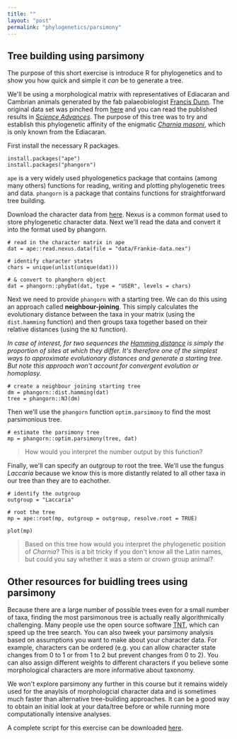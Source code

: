 ```yaml
---
title: ""
layout: "post" 
permalink: "phylogenetics/parsimony"
---
```


## Tree building using parsimony

The purpose of this short exercise is introduce R for phylogenetics and to show you how quick and simple it *can* be to generate a tree. 

We'll be using a morphological matrix with representatives of Ediacaran and Cambrian animals generated by the fab palaeobiologist [Francis Dunn](https://oumnh.ox.ac.uk/people/dr-frankie-dunn). The original data set was pinched from [here](https://research-information.bris.ac.uk/en/studentTheses/growth-and-development-in-the-ediacaran-macrobiota) and you can read the published results in *[Science Advances](https://www.science.org/doi/epdf/10.1126/sciadv.abe2741)*.
The purpose of this tree was to try and establish this phylogenetic affinity of the enigmatic [*Charnia masoni*](https://en.wikipedia.org/wiki/Charnia), which is only known from the Ediacaran.

First install the necessary R packages. 

```
install.packages("ape")
install.packages("phangorn")
```

`ape` is a very widely used phyologenetics package that contains (among many others) functions for reading, writing and plotting phylogenetic trees and data.
`phangorn` is a package that contains functions for straightforward tree building. 

Download the character data from [here]({{site.baseurl}}/data/3_phylogenetics/Frankie-data.nex). Nexus is a common format used to store phylogenetic character data.
Next we'll read the data and convert it into the format used by phangorn.

```
# read in the character matrix in ape 
dat = ape::read.nexus.data(file = "data/Frankie-data.nex")

# identify character states
chars = unique(unlist(unique(dat)))

# & convert to phanghorn object
dat = phangorn::phyDat(dat, type = "USER", levels = chars)
```

Next we need to provide `phangorn` with a starting tree.
We can do this using an approach called **neighbour-joining**. This simply calculates the evolutionary distance between the taxa in your matrix (using the `dist.hamming` function) and then groups taxa together based on their relative distances (using the `NJ` function).

*In case of interest, for two sequences the [Hamming distance](https://en.wikipedia.org/wiki/Hamming_distance) is simply the proportion of sites at which they differ. It's therefore one of the simplest ways to approximate evolutionary distances and generate a starting tree. But note this approach won't account for convergent evolution or homoplasy.*

```
# create a neighbour joining starting tree
dm = phangorn::dist.hamming(dat)
tree = phangorn::NJ(dm)
```

Then we'll use the `phangorn` function `optim.parsimony` to find the most parsimonious tree.

```
# estimate the parsimony tree
mp = phangorn::optim.parsimony(tree, dat)
```

> How would you interpret the number output by this function?

Finally, we'll can specify an outgroup to root the tree. 
We'll use the fungus *Laccaria* because we know this is more distantly related to all other taxa in our tree than they are to eachother.

```
# identify the outgroup
outgroup = "Laccaria"

# root the tree
mp = ape::root(mp, outgroup = outgroup, resolve.root = TRUE)

plot(mp)
```

> Based on this tree how would you interpret the phylogenetic position of *Charnia*? This is a bit tricky if you don't know all the Latin names, but could you say whether it was a stem or crown group animal?

## Other resources for buidling trees using parsimony

Because there are a large number of possible trees even for a small number of taxa, finding the most parsimonous tree is actually really algorithmically challenging.
Many people use the open source software [TNT](http://www.lillo.org.ar/phylogeny/tnt/), which can speed up the tree search. 
You can also tweek your parsimony analysis based on assumptions you want to make about your character data. 
For example, characters can be ordered (e.g. you can allow character state changes from 0 to 1 or from 1 to 2 but prevent changes from 0 to 2). You can also assign different weights to different characters if you believe some morphological characters are more informative about taxonomy. 

We won't explore parsimony any further in this course but it remains widely used for the anaylsis of morphologcial character data and is sometimes much faster than alternative tree-building approaches.
It can be a good way to obtain an initial look at your data/tree before or while running more computationally intensive analyses. 

A complete script for this exercise can be downloaded [here]({{site.baseurl}}/data/3_phylogenetics/parsimony_example.R).
